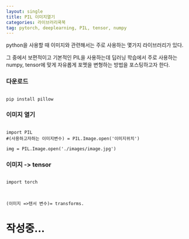 ```yaml
---
layout: single
title: PIL 이미지열기
categories: 라이브러리쿡북
tag: pytorch, deeplearning, PIL, tensor, numpy
---
```


python을 사용할 때 이미지와 관련해서는 주로 사용하는 몇가지 라이브러리가 있다.

그 중에서 보편적이고 기본적인 PIL을 사용하는데 딥러닝 학습에서 주로 사용하는 numpy, tensor에 맞게 자유롭게 포멧을 변형하는 방법을 포스팅하고자 한다.


### 다운로드
<pre><code>
pip install pillow
</code></pre>


### 이미지 열기
<pre><code>
import PIL
#(사용하고자하는 이미지변수) = PIL.Image.open('이미지위치')

img = PIL.Image.open('./images/image.jpg')
</code></pre>


### 이미지 -> tensor
<pre><code>
import torch



(이미지 =>텐서 변수)= transforms. 
</code></pre>


# 작성중...